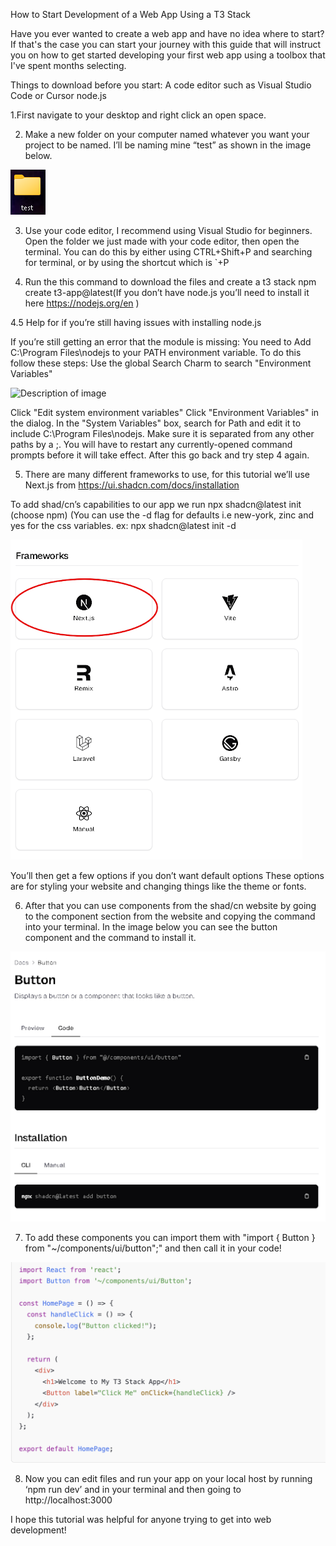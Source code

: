 How to Start Development of a Web App Using a T3 Stack

Have you ever wanted to create a web app and have no idea where to start? If that's the case you can start your journey with this guide that will instruct you on how to get started developing your first web app using a toolbox that I've spent months selecting. 

Things to download before you start:
A code editor such as Visual Studio Code or Cursor
node.js


1.First navigate to your desktop and right click an open space. 

2. Make a new folder on your computer named whatever you want your project to be named. I’ll be naming mine “test” as shown in the image below.

![Test Folder Image](test%20folder.png)

3. Use your code editor, I recommend using Visual Studio for beginners. Open the folder we just made with your code editor, then open the terminal. You can do this by either using CTRL+Shift+P and searching for terminal, or by using the shortcut which is `+P

4. Run the this command to download the files and create a t3 stack
npm create t3-app@latest(If you don’t have node.js you’ll need to install it here https://nodejs.org/en )

4.5 Help for if you’re still having issues with installing node.js


If you’re still getting an error that the module is missing:
You need to Add C:\Program Files\nodejs to your PATH environment variable. To do this follow these steps:
Use the global Search Charm to search "Environment Variables"

![Description of image](seachcharm.png)


Click "Edit system environment variables"
Click "Environment Variables" in the dialog.
In the "System Variables" box, search for Path and edit it to include C:\Program Files\nodejs. Make sure it is separated from any other paths by a ;.
You will have to restart any currently-opened command prompts before it will take effect.
After this go back and try step 4 again.


5. There are many different frameworks to use, for this tutorial we’ll use Next.js from https://ui.shadcn.com/docs/installation

To add shad/cn’s capabilities to our app we run
npx shadcn@latest init	(choose npm)
(You can use the -d flag for defaults i.e new-york, zinc and yes for the css variables.
ex: npx shadcn@latest init -d

![Framework Image](framwork.png)

You’ll then get a few options if you don’t want default options
These options are for styling your website and changing things like the theme or fonts. 

6. After that you can use components from the shad/cn website by going to the component section from the website and copying the command into your terminal. In the image below you can see the button component and the command to install it. 

![Component Image](component.png)

7. To add these components you can import them with "import { Button } from "~/components/ui/button";" and then call it in your code!
   
![button code](Screenshot%202024-11-04%20at%203.27.12%20PM.png)
 

8. Now you can edit files and run your app on your local host by running ‘npm run dev’ and in your terminal and then going to http://localhost:3000

I hope this tutorial was helpful for anyone trying to get into web development!

 

